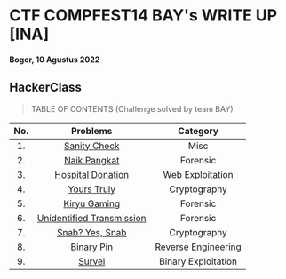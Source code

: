 # CTF COMPFEST14 BAY's WRITE UP [INA]
#### Bogor, 10 Agustus 2022

## HackerClass

> TABLE OF CONTENTS (Challenge solved by team BAY)


|No.|Problems|Category|
|:-:|:------:|:------:|
|1. |[Sanity Check](https://github.com/jon-brandy/COMPFEST14-BAY-WU/blob/d0960e74f566b12d23014157353132ab54c6cf0d/Asset/Misc/Sanity%20Check/README.md)|Misc|
|2. |[Naik Pangkat](https://github.com/jon-brandy/COMPFEST14-BAY-WU/blob/865fd975c7c2c25384f340c14117f12dec450e43/Asset/Forensics/Naik%20Pangkat/README.md)|Forensic|
|3. |[Hospital Donation](https://github.com/jon-brandy/COMPFEST14-BAY-WU/blob/93151cb4a3cd8307a5d4aeffd31bc928ec7bf239/Asset/Web%20Exploitation/Hospital%20Donation/README.md)|Web Exploitation|
|4. |[Yours Truly](https://github.com/jon-brandy/COMPFEST14-BAY-WU/blob/44430dbde8f37af1a6cd8a2b27055deaa77322c4/Asset/Cryptography/Yours%20Truly/README.md)|Cryptography|
|5. |[Kiryu Gaming](https://github.com/jon-brandy/COMPFEST14-BAY-WU/blob/27c12067f80cdf8793c5b697e603747f6cf3476b/Asset/Forensics/Kiryu%20Gaming/README.md)|Forensic|
|6. |[Unidentified Transmission](https://github.com/jon-brandy/COMPFEST14-BAY-WU/blob/1ea1452708799f9efce487d7de1bdb2b3358c194/Asset/Forensics/Unidentified%20Transmission/README.md)|Forensic|
|7. |[Snab? Yes, Snab](https://github.com/jon-brandy/COMPFEST14-BAY-WU/blob/e018c4cc522bc9036034c9450a687674e1235d8a/Asset/Cryptography/Snab%3F%20Yes,%20Snab/README.md)|Cryptography|
|8. |[Binary Pin](https://github.com/jon-brandy/COMPFEST14-BAY-WU/blob/8ef96b5d57cbf21b5e49da79745b9be6ecb4e8df/Asset/Reverse%20Engineering/Binary%20Pin/README.md)|Reverse Engineering|
|9. |[Survei](https://github.com/jon-brandy/COMPFEST14-BAY-WU/blob/041f9191faed9b9fb9b7e53646a3fa8ebd9eec20/Asset/Binary%20Exploitation/Survei/README.md)|Binary Exploitation|
